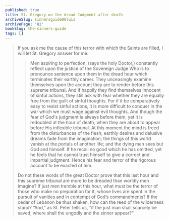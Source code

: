 ```yaml
---
published: true
title: St. Gregory on the dread Judgment after death
archiveSlug: sinnersguide00luis
archivePage: '82'
bookSlug: the-sinners-guide
tags: []
---
```


> If you ask me the cause of this terror with which the Saints are filled, I will let St. Gregory answer for me:
> 
> > Men aspiring to perfection, (says the holy Doctor,) constantly reflect upon the justice of the Sovereign Judge Who is to pronounce sentence upon them in the dread hour which terminates their earthly career. They unceasingly examine themselves upon the account they are to render before this supreme tribunal. And if happily they find themselves innocent of sinful actions, they still ask with fear whether they are equally free from the guilt of sinful thoughts. For if it be comparatively easy to resist sinful actions, it is more difficult to conquer in the war which we must wage against evil thoughts. And though the fear of God's judgment is always before them, yet it is redoubled at the hour of death, when they are about to appear before His inflexible tribunal. At this moment the mind is freed from the disturbances of the flesh; earthly desires and delusive dreams fade from the imagination; the things of this world vanish at the portals of another life; and the dying man sees but God and himself. If he recall no good which he has omitted, yet he feels that he cannot trust himself to give a correct and impartial judgment. Hence his fear and terror of the rigorous account to be exacted of him.
> 
> Do not these words of the great Doctor prove that this last hour and this supreme tribunal are more to be dreaded than worldly men imagine? If just men tremble at this hour, what must be the terror of those who make no preparation for it, whose lives are spent in the pursuit of vanities and in contempt of God’s commandments? If the cedar of Lebanon be thus shaken, how can the reed of the wilderness stand? “And,” as St. Peter tells us, “if the just man shall scarcely be saved, where shall the ungodly and the sinner appear?”